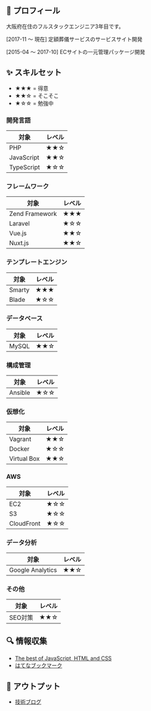 ## &#x1f980; プロフィール 

大阪府在住のフルスタックエンジニア3年目です。

[2017-11 ～ 現在] 定額葬儀サービスのサービスサイト開発

[2015-04 ～ 2017-10] ECサイトの一元管理パッケージ開発

## &#x2728; スキルセット

- ★★★ = 得意
- ★★☆ = そこそこ
- ★☆☆ = 勉強中

### 開発言語

|対象|レベル|
|---|---|
|PHP|★★☆|
|JavaScript|★★☆|
|TypeScript|★☆☆|

### フレームワーク

|対象|レベル|
|---|---|
|Zend Framework|★★★|
|Laravel|★☆☆|
|Vue.js|★★☆|
|Nuxt.js|★★☆|

### テンプレートエンジン

|対象|レベル|
|---|---|
|Smarty|★★★|
|Blade|★☆☆|

### データベース

|対象|レベル|
|---|---|
|MySQL|★★☆|

### 構成管理

|対象|レベル|
|---|---|
|Ansible|★☆☆|

### 仮想化

|対象|レベル|
|---|---|
|Vagrant|★★☆|
|Docker|★☆☆|
|Virtual Box|★★☆|

### AWS

|対象|レベル|
|---|---|
|EC2|★☆☆|
|S3|★☆☆|
|CloudFront|★☆☆|

### データ分析

|対象|レベル|
|---|---|
|Google Analytics|★★☆|

### その他

|対象|レベル|
|---|---|
|SEO対策|★★☆|

## &#x1f50d; 情報収集

- [The best of JavaScript, HTML and CSS](https://bestofjs.org)
- [はてなブックマーク](https://b.hatena.ne.jp/hotentry/it)

## &#x1f4dd; アウトプット

- [技術ブログ](https://www.yurikago-blog.com)
